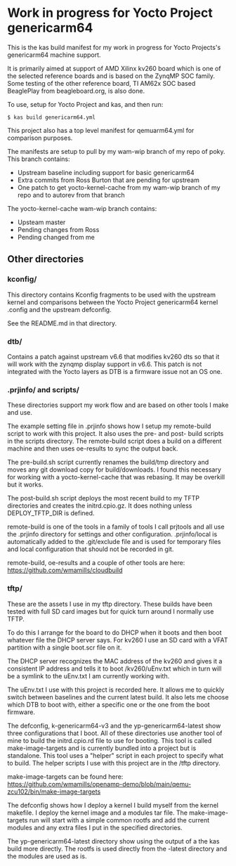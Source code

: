 # Work in progress for Yocto Project genericarm64

This is the kas build manifest for my work in progress for Yocto Projects's
genericarm64 machine support.

It is primarily aimed at support of AMD Xilinx kv260 board which is one of the
selected reference boards and is based on the ZynqMP SOC family.  Some testing
of the other reference board, TI AM62x SOC based BeaglePlay from
beagleboard.org, is also done.

To use, setup for Yocto Project and kas, and then run:
```
$ kas build genericarm64.yml
```

This project also has a top level manifest for qemuarm64.yml for comparison
purposes.

The manifests are setup to pull by my wam-wip branch of my repo of poky.  This
branch contains:
* Upstream baseline including support for basic genericarm64
* Extra commits from Ross Burton that are pending for upstream
* One patch to get yocto-kernel-cache from my wam-wip branch of my repo
and to autorev from that branch

The yocto-kernel-cache wam-wip branch contains:
* Upsteam master
* Pending changes from Ross
* Pending changed from me

## Other directories

### kconfig/

This directory contains Kconfig fragments to be used with the upstream kernel
and comparisons between the Yocto Project genericarm64 kernel .config and the
upstream defconfig.

See the README.md in that directory.

### dtb/

Contains a patch against upstream v6.6 that modifies kv260 dts so that it will
work with the zynqmp display support in v6.6.  This patch is not integrated
with the Yocto layers as DTB is a firmware issue not an OS one.

### .prjinfo/ and scripts/

These directories support my work flow and are based on other tools I make and
use.

The example setting file in .prjinfo shows how I setup my remote-build script
to work with this project.  It also uses the pre- and post- build scripts in
the scripts directory.  The remote-build script does a build on a different
machine and then uses oe-results to sync the output back.

The pre-build.sh script currently renames the build/tmp directory and moves any
git download copy for build/downloads.  I found this necessary for working with
a yocto-kernel-cache that was rebasing.  It may be overkill but it works.

The post-build.sh script deploys the most recent build to my TFTP directories
and creates the initrd.cpio.gz.  It does nothing unless DEPLOY_TFTP_DIR is
defined.

remote-build is one of the tools in a family of tools I call prjtools and all
use the .prjinfo directory for settings and other configuration.
.prjinfo/local is automatically added to the .git/exclude file and is used for
temporary files and local configuration that should not be recorded in git.

remote-build, oe-results and a couple of other tools are here:
https://github.com/wmamills/cloudbuild

### tftp/

These are the assets I use in my tftp directory.  These builds have been tested
with full SD card images but for quick turn around I normally use TFTP.

To do this I arrange for the board to do DHCP when it boots and then boot
whatever file the DHCP server says.  For kv260 I use an SD card with a VFAT
partition with a single boot.scr file on it.

The DHCP server recognizes the MAC address of the kv260 and gives it a
consistent IP address and tells it to boot /kv260/uEnv.txt which in turn will
be a symlink to the uEnv.txt I am currently working with.

The uEnv.txt I use with this project is recorded here.  It allows me to quickly
switch between baselines and the current latest build.  It also lets me choose
which DTB to boot with, either a specific one or the one from the boot firmware.

The defconfig, k-genericarm64-v3 and the yp-genericarm64-latest show three
configurations that I boot.  All of these directories use another tool of mine
to build the initrd.cpio.rd file to use for booting.  This tool is called
make-image-targets and is currently bundled into a project but is standalone.
This tool uses a "helper" script in each project to specify what to build.  The
helper scripts I use with this project are in the /tftp directory.

make-image-targets can be found here:
https://github.com/wmamills/openamp-demo/blob/main/qemu-zcu102/bin/make-image-targets

The defconfig shows how I deploy a kernel I build myself from the kernel
makefile.  I deploy the kernel image and a modules tar file.  The
make-image-targets run will start with a simple common rootfs and add the
current modules and any extra files I put in the specified directories.

The yp-genericarm64-latest directory show using the output of a the kas build
more directly.  The rootfs is used directly from the -latest directory and the
modules are used as is.
